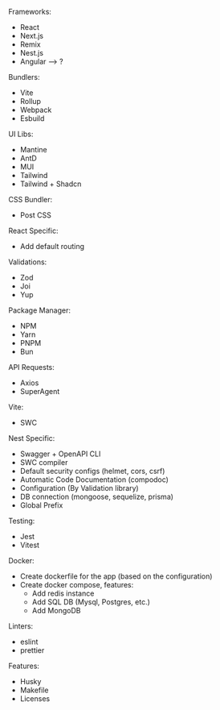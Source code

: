 Frameworks:
 - React
 - Next.js
 - Remix
 - Nest.js
 - Angular --> ?

Bundlers:
 - Vite
 - Rollup
 - Webpack
 - Esbuild

UI Libs:
 - Mantine
 - AntD
 - MUI
 - Tailwind
 - Tailwind + Shadcn

CSS Bundler:
 - Post CSS

React Specific:
 - Add default routing

Validations:
 - Zod
 - Joi
 - Yup

Package Manager:
 - NPM
 - Yarn
 - PNPM
 - Bun

API Requests:
 - Axios
 - SuperAgent

Vite:
 - SWC

Nest Specific:
 - Swagger + OpenAPI CLI
 - SWC compiler
 - Default security configs (helmet, cors, csrf)
 - Automatic Code Documentation (compodoc)
 - Configuration (By Validation library)
 - DB connection (mongoose, sequelize, prisma)
 - Global Prefix

Testing:
 - Jest
 - Vitest

Docker:
 - Create dockerfile for the app (based on the configuration) 
 - Create docker compose, features:
   - Add redis instance
   - Add SQL DB (Mysql, Postgres, etc.)
   - Add MongoDB

Linters:
 - eslint
 - prettier

Features:
 - Husky
 - Makefile
 - Licenses